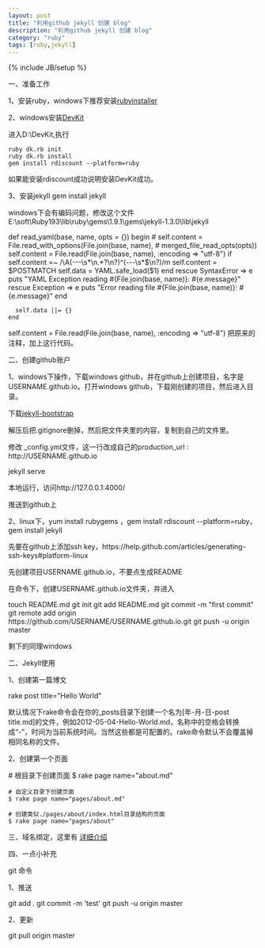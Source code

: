 ```yaml
---
layout: post
title: "利用github jekyll 创建 blog"
description: "利用github jekyll 创建 blog"
category: "ruby"
tags: [ruby,jekyll]
---
```

{% include JB/setup %}

<p>一、准备工作</p>
<p>1、安装ruby，windows下推荐安装<a href="http://rubyinstaller.org/downloads/" target="_blank">rubyinstaller</a></p>
<p>2、windows安装<a href="http://rubyinstaller.org/downloads/" target="_blank">DevKit</a></p>
<p>进入D:\DevKit,执行</p>

    ruby dk.rb init
    ruby dk.rb install
    gem install rdiscount --platform=ruby

<p>如果能安装rdiscount成功说明安装DevKit成功。</p>
<p>3、安装jekyll  gem install jekyll</p>
<p>windows下会有编码问题，修改这个文件E:\soft\Ruby193\lib\ruby\gems\1.9.1\gems\jekyll-1.3.0\lib\jekyll</p>
    def read_yaml(base, name, opts = {})
      begin
        # self.content = File.read_with_options(File.join(base, name),
        #                                       merged_file_read_opts(opts))
        self.content = File.read(File.join(base, name), :encoding => "utf-8")
        if self.content =~ /\A(---\s*\n.*?\n?)^(---\s*$\n?)/m
          self.content = $POSTMATCH
          self.data = YAML.safe_load($1)
        end
      rescue SyntaxError => e
        puts "YAML Exception reading #{File.join(base, name)}: #{e.message}"
      rescue Exception => e
        puts "Error reading file #{File.join(base, name)}: #{e.message}"
      end

      self.data ||= {}
    end

<p>self.content = File.read(File.join(base, name), :encoding => "utf-8") 把原来的注释，加上这行代码。</p>

<p>二、创建github账户</p>
<p>1、windows下操作，下载windows github，并在github上创建项目，名字是USERNAME.github.io。打开windows github，下载刚创建的项目，然后进入目录。</p>
<p>下载<a href="https://github.com/plusjade/jekyll-bootstrap" target="_blank">jekyll-bootstrap</a></p>
<p>解压后把.gitignore删掉，然后把文件夹里的内容，复制到自己的文件里。</p>
<p>修改 _config.yml文件，这一行改成自己的production_url : http://USERNAME.github.io</p>
    jekyll serve
<p>本地运行，访问http://127.0.0.1:4000/</p>
<p>推送到github上</p>

<p>2、linux下，yum install rubygems ，gem install rdiscount --platform=ruby，gem install jekyll</p>
<p>先要在github上添加ssh key，https://help.github.com/articles/generating-ssh-keys#platform-linux</p>
<p>先创建项目USERNAME.github.io，不要点生成README</p>
<p>在命令下，创建USERNAME.github.io文件夹，并进入</p>
    touch README.md
    git init
    git add README.md
    git commit -m "first commit"
    git remote add origin https://github.com/USERNAME/USERNAME.github.io.git
    git push -u origin master

<p>剩下的同理windows</p>

<p>二、Jekyll使用</p>
<p>1、创建第一篇博文</p>
    rake post title="Hello World"
<p>默认情况下rake命令会在你的_posts目录下创建一个名为[年-月-日-post title.md]的文件，例如2012-05-04-Hello-World.md，名称中的空格会转换成“-”，时间为当前系统时间。当然这些都是可配置的。rake命令默认不会覆盖掉相同名称的文件。</p>
<p>2、创建第一个页面</p>
    # 根目录下创建页面
    $ rake page name="about.md"

    # 自定义目录下创建页面
    $ rake page name="pages/about.md"

    # 创建类似./pages/about/index.html目录结构的页面
    $ rake page name="pages/about"

<p>
    三、域名绑定，这里有
    <a href="https://help.github.com/articles/setting-up-a-custom-domain-with-pages" target="_blank">详细介绍</a>
</p>

<p>四、一点小补充</p>
<p>git 命令</p>
<p>1、推送</p>
    git add .
    git commit -m 'test'
    git push -u origin master

<p>2、更新</p>
    git pull origin master
